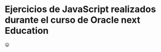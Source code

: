 # Ejercicios de JavaScript realizados durante el curso de Oracle next Education

:stuck_out_tongue:
